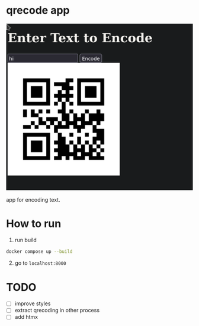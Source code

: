 # qrecode app
![1010101010101](./examples/ex01.png)

app for encoding text.

# How to run
1. run build
```bash
docker compose up --build
```
2. go to `localhost:8000`


# TODO
- [ ] improve styles
- [ ] extract qrecoding in other process
- [ ] add htmx

